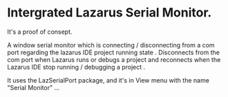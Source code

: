# Intergrated Lazarus Serial Monitor. 

 It's a proof of consept. 
 
 A window serial monitor which is connecting / disconnecting from a com port regarding the lazarus IDE project running state . Disconnects from the com port when Lazarus runs or debugs a project and reconnects when the Lazarus IDE stop running / debugging a project .
 
 It uses the LazSerialPort package, and it's in View menu with the name "Serial Monitor" ...

